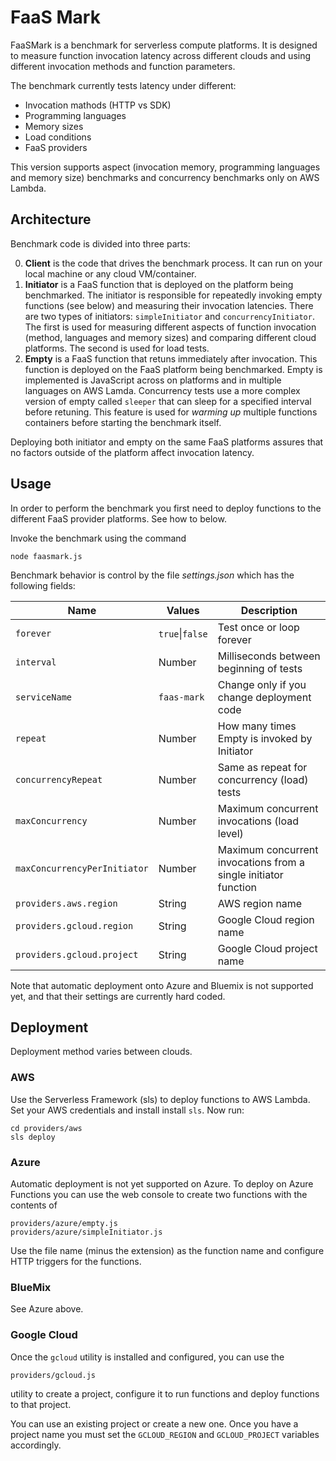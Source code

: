 # FaaS Mark

FaaSMark is a benchmark for serverless compute platforms. It is designed to measure function invocation latency across different clouds and using different invocation methods and function parameters.

The benchmark currently tests latency under different:
* Invocation mathods (HTTP vs SDK)
* Programming languages
* Memory sizes
* Load conditions
* FaaS providers

This version supports aspect (invocation memory, programming languages and memory size) benchmarks and concurrency benchmarks only on AWS Lambda.

## Architecture

Benchmark code is divided into three parts:

0. **Client** is the code that drives the benchmark process. It can run on your local machine or any cloud VM/container.
0. **Initiator** is a FaaS function that is deployed on the platform being benchmarked. The initiator is responsible for repeatedly invoking empty functions (see below) and measuring their invocation latencies. There are two types of initiators: `simpleInitiator` and `concurrencyInitiator`. The first is used for measuring different aspects of function invocation (method, languages and memory sizes) and comparing different cloud platforms. The second is used for load tests.
0. **Empty** is a FaaS function that retuns immediately after invocation. This function is deployed on the FaaS platform being benchmarked. Empty is implemented is JavaScript across on platforms and in multiple languages on AWS Lamda. Concurrency tests use a more complex version of empty called `sleeper` that can sleep for a specified interval before retuning. This feature is used for *warming up* multiple functions containers before starting the benchmark itself.

Deploying both initiator and empty on the same FaaS platforms assures that no factors outside of the platform affect invocation latency.

## Usage

In order to perform the benchmark you first need to deploy functions to the different FaaS provider platforms. See how to below.

Invoke the benchmark using the command

    node faasmark.js

Benchmark behavior is control by the file *settings.json* which has the following fields:


| Name | Values | Description |
| ---- | ------ | ----------- |
| `forever`                    | `true`&#124;`false` | Test once or loop forever |
| `interval`                   | Number              | Milliseconds between beginning of tests |
| `serviceName`                | `faas-mark`         | Change only if you change deployment code |
| `repeat`                     | Number              | How many times Empty is invoked by Initiator |
| `concurrencyRepeat`          | Number              | Same as repeat for concurrency (load) tests |
| `maxConcurrency`             | Number              | Maximum concurrent invocations (load level)                     |
| `maxConcurrencyPerInitiator` | Number              | Maximum concurrent invocations from a single initiator function |
| `providers.aws.region`       | String              | AWS region name |
| `providers.gcloud.region`    | String              | Google Cloud region name |
| `providers.gcloud.project`   | String              | Google Cloud project name |

Note that automatic deployment onto Azure and Bluemix is not supported yet, and that their settings are currently hard coded.

## Deployment

Deployment method varies between clouds.

### AWS

Use the Serverless Framework (sls) to deploy functions to AWS Lambda. Set your AWS credentials and install install `sls`.
Now run:

    cd providers/aws
    sls deploy

### Azure

Automatic deployment is not yet supported on Azure. To deploy on Azure Functions you can use the web console to create two functions with the contents of

    providers/azure/empty.js
    providers/azure/simpleInitiator.js

Use the file name (minus the extension) as the function name and configure HTTP triggers for the functions.

### BlueMix

See Azure above.

### Google Cloud

Once the `gcloud` utility is installed and configured, you can use the

    providers/gcloud.js

utility to create a project, configure it to run functions and deploy functions to that project.

You can use an existing project or create a new one. Once you have a project name you must set the `GCLOUD_REGION` and `GCLOUD_PROJECT` variables accordingly.
